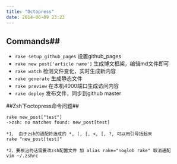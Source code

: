 ```yaml
---
title: "Octopress"
date: 2014-06-09 23:23
---
```

## Commands##

* `rake setup_github_pages` 设置github_pages
* `rake new post['article name']` 生成博文框架，编辑md文件即可
* `rake watch` 检测文件变化，实时生成新内容
* `rake generate` 生成静态文件 
* `rake preview` 在本机4000端口生成访问内容 
* `rake deploy` 发布文件，同步到github master  



##Zsh下octopress命令问题##

	rake new_post["test"]
	->zsh: no matches found: new_post[test]

	*1、 由于zsh的通配符造成的 *, (, |, <, [, ?, 可以用引号括起来 
    rake "new_post[test]"

    *2、要根治的话需要改zsh配置文件 加 alias rake="noglob rake" 取消通配    
	vim ~/.zshrc 



